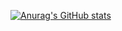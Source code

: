 [![Anurag's GitHub stats](https://github-readme-stats.vercel.app/api?username=0sik&show_icons=true&theme=radical)](https://github.com/0sik/github-readme-stats)